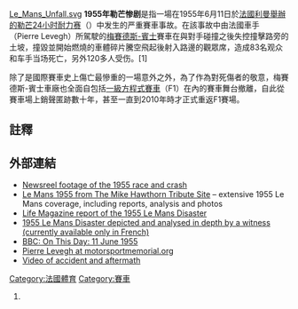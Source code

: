 [Le_Mans_Unfall.svg](https://zh.wikipedia.org/wiki/File:Le_Mans_Unfall.svg "fig:Le_Mans_Unfall.svg") **1955年勒芒惨剧**是指一場在1955年6月11日於[法國](https://zh.wikipedia.org/wiki/法國 "wikilink")[利曼舉辦的](https://zh.wikipedia.org/wiki/利曼 "wikilink")[勒芒24小时耐力赛](../Page/勒芒24小时耐力赛.md "wikilink")（）中发生的严重賽車事故。在該事故中由法國車手（Pierre Levegh）所駕駛的[梅賽德斯-賓士](../Page/梅賽德斯-賓士.md "wikilink")賽車在與對手碰撞之後失控撞擊路旁的土坡，撞毀並開始燃燒的車體碎片騰空飛起後射入路邊的觀眾席，造成83名观众和车手当场死亡，另外120多人受伤。\[1\]

除了是國際賽車史上傷亡最慘重的一場意外之外，為了作為對死傷者的敬意，梅賽德斯-賓士車廠也全面自包括[一級方程式賽車](https://zh.wikipedia.org/wiki/一級方程式賽車 "wikilink")（F1）在內的賽車舞台撤離，自此從賽車場上銷聲匿跡數十年，甚至一直到2010年時才正式重返F1賽場。

## 註釋

## 外部連結

  - [Newsreel footage of the 1955 race and crash](http://www.youtube.com/watch?v=RMoh5hZAaZk&feature=channel_video_title)
  - [Le Mans 1955 from The Mike Hawthorn Tribute Site](https://web.archive.org/web/20070216192133/http://www.mike-hawthorn.org.uk/lemans.php) – extensive 1955 Le Mans coverage, including reports, analysis and photos
  - [Life Magazine report of the 1955 Le Mans Disaster](http://www.ewilkins.com/wilko/lemans.htm)
  - [1955 Le Mans Disaster depicted and analysed in depth by a witness (currently available only in French)](http://www.germaris.com/le_mans.html)
  - [BBC: On This Day: 11 June 1955](http://news.bbc.co.uk/onthisday/hi/dates/stories/june/11/newsid_3726000/3726535.stm)
  - [Pierre Levegh at motorsportmemorial.org](http://motorsportmemorial.org/focus.php?db=ct&n=148)
  - [Video of accident and aftermath](https://web.archive.org/web/20100603114258/http://www.spike.com/video/1955-le-mans/2860678?cid=YSSP)

[Category:法國體育](https://zh.wikipedia.org/wiki/Category:法國體育 "wikilink") [Category:賽車](https://zh.wikipedia.org/wiki/Category:賽車 "wikilink")

1.